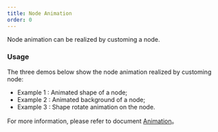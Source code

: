 ```yaml
---
title: Node Animation
order: 0
---
```


Node animation can be realized by customing a node.

### Usage

The three demos below show the node animation realized by customing node:

- Example 1 : Animated shape of a node;
- Example 2 : Animated background of a node;
- Example 3 : Shape rotate animation on the node.

For more information, please refer to document [Animation](/zh/docs/manual/advanced/animation-zh)。
